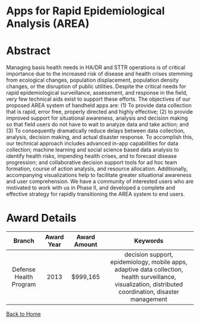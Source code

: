
Apps for Rapid Epidemiological Analysis (AREA)
==============================================

# Abstract


Managing basis health needs in HA/DR and STTR operations is of  critical importance due to the increased risk of disease and health  crises stemming from ecological changes, population displacement,  population density changes, or the disruption of public utilities.  Despite the critical needs for rapid epidemiological surveillance,  assessment, and response in the field, very few technical aids exist  to support these efforts.  The objectives of our proposed AREA system  of handheld apps are: (1) To provide data collection that is rapid,  error free, properly directed and highly effective; (2) to provide  improved support for situational awareness, analysis and decision  making so that field users do not have to wait to analyze data and  take action; and (3) To consequently dramatically reduce delays  between data collection, analysis, decision making, and actual  disaster response.  To accomplish this, our technical approach  includes advanced in-app capabilities for data collection; machine  learning and social science based data analysis to identify health  risks, impending health crises, and to forecast disease progression;  and collaborative decision support tools for ad hoc team formation,  course of action analysis, and resource allocation.  Additionally,  accompanying visualizations help to facilitate greater situational  awareness and user comprehension.  We have a community of interested  users who are motivated to work with us in Phase II, and developed a  complete and effective strategy for rapidly transitioning the AREA  system to end users.  

# Award Details

|Branch|Award Year|Award Amount|Keywords|
| :---: | :---: | :---: | :---: |
|Defense Health Program|2013|$999,165|decision support, epidemiology, mobile apps, adaptive data collection, health surveillance, visualization, distributed coordination, disaster management|
  
  


[Back to Home](https://github.com/chrischow/dod_sbir_awards/Reports/JH/#2306)